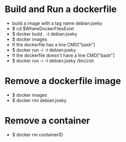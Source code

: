 Build and Run a dockerfile
=====
* build a image with a tag name debian:joeky
* $ cd $WhereDockerFilesExist
* $ docker build . -t debian:joeky
* $ docker images
* If the dockerfile has a line CMD["bash"]
* $ docker run -i -t debian:joeky
* If the dockerfile doesn't have a line CMD["bash"]
* $ docker run -i -t debian:joeky /bin/zsh

Remove a dockerfile image
=====
* $ docker images
* $ docker rmi debian:joeky

Remove a container
=====
* $ docker rm containerID
